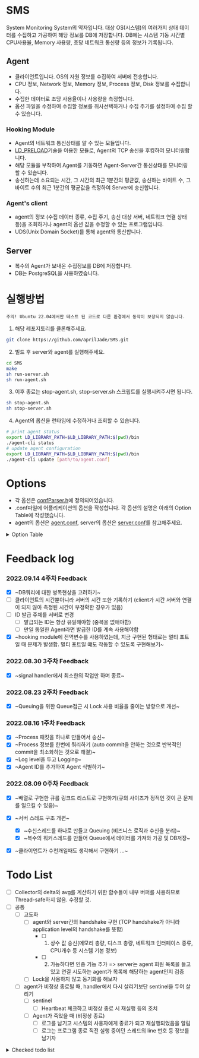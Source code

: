 # SMS
System Monitoring System의 약자입니다. 대상 OS(시스템)의 여러가지 상태 데이터를 수집하고 가공하여 해당 정보를 DB에 저장합니다.
DB에는 시스템 기동 시간별 CPU사용율, Memory 사용량, 초당 네트워크 통신량 등의 정보가 기록됩니다.
 

## Agent
- 클라이언트입니다. OS의 자원 정보를 수집하여 서버에 전송합니다.
- CPU 정보, Network 정보, Memory 정보, Process 정보, Disk 정보를 수집합니다.
- 수집한 데이터로 초당 사용율이나 사용량을 측정합니다.
- 옵션 파일을 수정하여 수집할 정보를 취사선택하거나 수집 주기를 설정하여 수집 할 수 있습니다.
### Hooking Module
- Agent의 네트워크 통신상태를 알 수 있는 모듈입니다. 
- [LD_PRELOAD](https://man7.org/linux/man-pages/man8/ld.so.8.html)기술을 이용한 모듈로, Agent의 TCP 송신을 후킹하여 모니터링합니다.
- 해당 모듈을 부착하여 Agent를 기동하면 Agent-Server간 통신상태를 모니터링 할 수 있습니다.
- 송신하는데 소요되는 시간, 그 시간의 최근 1분간의 평균값, 송신하는 바이트 수, 그 바이트 수의 최근 1분간의 평균값을 측정하여 Server에 송신합니다. 
### Agent's client
- agent의 정보 (수집 데이터 종류, 수집 주기, 송신 대상 서버, 네트워크 연결 상태 등)을 조회하거나 agent의 옵션 값을 수정할 수 있는 프로그램입니다.
- UDS(Unix Domain Socket)를 통해 agent와 통신합니다.

## Server
- 복수의 Agent가 보내온 수집정보를 DB에 저장합니다. 
- DB는 PostgreSQL을 사용하였습니다.


# 실행방법

```
주의! Ubuntu 22.04에서만 테스트 된 코드로 다른 환경에서 동작이 보장되지 않습니다.
```

1. 해당 레포지토리를 클론해주세요.
```bash
git clone https://github.com/aprilJade/SMS.git
```
2. 빌드 후 server와 agent를 실행해주세요.
```bash
cd SMS
make
sh run-server.sh
sh run-agent.sh
```
3. 이후 종료는 stop-agent.sh, stop-server.sh 스크립트를 실행시켜주시면 됩니다.
```bash
sh stop-agent.sh
sh stop-server.sh
```
4. Agent의 옵션을 런타임에 수정하거나 조회할 수 있습니다.
```bash
# print agent status
export LD_LIBRARY_PATH=$LD_LIBRARY_PATH:$(pwd)/bin
./agent-cli status
# update agent configuration
export LD_LIBRARY_PATH=$LD_LIBRARY_PATH:$(pwd)/bin
./agent-cli update [path/to/agent.conf] 
```

# Options
- 각 옵션은 [confParser.h](https://github.com/aprilJade/SMS/blob/main/libs/SMSutils/includes/confParser.h)에 정의되어있습니다.
- .conf파일에 어플리케이션의 옵션을 작성합니다. 각 옵션의 설명은 아래의 Option Table에 작성했습니다.
- agent의 옵션은 [agent.conf](https://github.com/aprilJade/SMS/blob/main/agent.conf), server의 옵션은 [server.conf](https://github.com/aprilJade/SMS/blob/main/server.conf)를 참고해주세요.

<details>
<summary>Option Table</summary>
<div>

### agent options
| 옵션 | 설명 | 예시 |
|---|---|---|
| ID | Agent의 ID | agent001 |
| HOST_ADDRESS | 연결할 서버의 IP주소 | 127.0.0.1 |
| HOST_PORT | 연결할 서버의 Port번호 | 4242 |
| RUN_AS_DAEMON | Daemon으로 실행할지 여부 | true / false |
| LOG_LEVEL | 로깅 레벨 설정 | default / debug |
| LOG_PATH | 로그 저장 경로 | /path/to/log |
| RUN_CPU_COLLECTOR | CPU 정보 수집 여부 | true / false |
| CPU_COLLECTION_PERIOD | CPU 정보 수집 주기 (ms) | 1000 (minimum 500) |
| RUN_MEM_COLLECTOR | Memory 정보 수집 여부 | true / false |
| MEM_COLLECTION_PERIOD | Memory 정보 수집 주기 (ms) | 1000 (minimum 500) |
| RUN_NET_COLLECTOR | Network 정보 수집 여부 | true / false |
| NET_COLLECTION_PERIOD | Network 정보 수집 주기 (ms) | 1000 (minimum 500) |
| RUN_PROC_COLLECTOR | Process 정보 수집 여부 | true / false |
| PROC_COLLECTION_PERIOD | Process 정보 수집 주기 (ms) | 1000 (minimum 500) |
| RUN_DISK_COLLECTOR | Disk 정보 수집 여부 | true / false |
| DISK_COLLECTIONS_PERIOD | Disk 정보 수집 주기 (ms) | 1000 (minimum 500) |

### server options
| 옵션 | 설명 | 예시 |
|---|---|---|
| LISTEN_PORT | 수신할 Port번호 | 4242 |
| MAX_CONN | 연결가능한 agent 최대 개수 | 128 |
| WORKER_COUNT | 패킷을 처리할 Worker 스레드 개수 | 4 (maximum 16) |
| RUN_AS_DAEMON | Daemon으로 실행할지 여부 | true / false |
| LOG_LEVEL | 로깅 레벨 설정 | default / debug |
| LOG_PATH | 로그 저장 경로 | /path/to/log |
| CPU_UTILIZATION_THRESHOLD | CPU 사용율 임계값 | 75.5% |
| MEMORY_USAGE_THRESHOLD | 메모리 사용율 임계값 | 50% |
| SWAP_USAGE_THRESHOLD | 스왑 공간 사용율 임계값 | 50% |
| SEND_BYTES_THRESHOLD | 초당 송신 바이트 수 임계값 | 128 kB (B, kB, MB, GB) |
| RECEIVE_BYTES_THRESHOLD | 초당 수신 바이트 수 임계값 | 128 kB (B, kB, MB, GB) |

<div>
</details>

# Feedback log

### 2022.09.14 4주차 Feedback
- [x] ~DB쿼리에 대한 병목현상을 고려하기~
- [ ] 클라이언트의 시간뿐아니라 서버의 시간 또한 기록하기 (client가 시간 서버와 연결이 되지 않아 측정된 시간이 부정확한 경우가 있음)
- [ ] ID 발급 주체를 서버로 변경 
  - [ ] 발급되는 ID는 항상 유일해야함 (중복을 없애야함)
  - [ ] 만일 동일한 Agent라면 발급한 ID를 계속 사용해야함
- [x] ~hooking module에 전역변수를 사용하였는데, 지금 구현된 형태로는 멀티 포트일 때 문제가 발생함. 멀티 포트일 떄도 작동할 수 있도록 구현해보기~
  
### 2022.08.30 3주차 Feedback
- [x] ~signal handler에서 최소한의 작업만 하며 종료~
       
### 2022.08.23 2주차 Feedback
- [x] ~Queuing을 위한 Queue접근 시 Lock 사용 비율을 줄이는 방향으로 개선~

### 2022.08.16 1주차 Feedback
- [x] ~Process 패킷을 하나로 만들어서 송신~
- [x] ~Process 정보를 한번에 쿼리하기 (auto commit을 안하는 것으로 반복적인 commit을 최소화하는 것으로 해결)~
- [x] ~Log level을 두고 Logging~
- [x] ~Agent ID를 추가하여 Agent 식별하기~

### 2022.08.09 0주차 Feedback
- [x] ~배열로 구현한 큐를 링크드 리스트로 구현하기(큐의 사이즈가 정적인 것이 큰 문제를 일으킬 수 있음)~
- [x] ~서버 스레드 구조 개편~
  - [x] ~수신스레드를 하나로 만들고 Queuing (비즈니스 로직과 수신을 분리)~
  - [x] ~복수의 워커스레드를 만들어 Queue에서 데이터를 가져와 가공 및 DB저장~
- [x] ~클라이언트가 수천개일때도 생각해서 구현하기 ...~


# Todo List
- [ ] Collector의 delta와 avg를 계산하기 위한 함수들이 내부 버퍼를 사용하므로 Thread-safe하지 않음. 수정할 것.
- [ ] 공통
  - [ ] 고도화
    - [ ] agent와 server간의 handshake 구현 (TCP handshake가 아니라 application level의 handshake를 뜻함)
      - [ ] 1. 상수 값 송신(메모리 총량, 디스크 총량, 네트워크 인터페이스 종류, CPU개수 등 시스템 기본 정보)
      - [ ] 2. 가능하다면 인증 기능 추가 => server는 agent 회원 목록을 들고있고 연결 시도하는 agent가 목록에 해당하는 agent인지 검증
    - [ ] Lock을 사용하지 않고 동기화를 해보자
  - [ ] agent가 비정상 종료될 때, handler에서 다시 살리기보단 sentinel을 두어 살리기
    - [ ] sentinel
      - [ ] Heartbeat 체크하고 비정상 종료 시 재실행 등의 조치
    - [ ] Agent가 죽었을 때 (비정상 종료)
      - [ ] 로그를 남기고 시스템의 사용자에게 종료가 되고 재실행되었음을 알림
      - [ ] 로그는 프로그램 종료 직전 실행 중이던 스레드의 line 번호 등 정보를 남기자 

<details>
<summary>Checked todo list</summary>
<div>

- [x] ~공통~
  - [x] ~패킷 데이터 자료형 다시 생각해보기 (man 5 proc 참조(각 자료에 대한 자료형 명시되어있음))~
  - [x] ~동적 라이브러리로 분할하기~
    - [x] ~SMSutils - Logger, Queue, ...~
    - [x] ~collector - CPU, Memory, Network, Process, ...~
  - [x] ~Logger~
    - [x] ~서버와 클라이언트의 동작을 로깅하기 위한 로깅 라이브러리 제작~
    - [x] ~로깅은 저장소 설계 (파일에 text or DB)~
      - [x] ~log폴더 없을 시 생성하여 일자별로 로깅~
    - [x] ~로그 포맷 설계~
    - [x] ~printf에서 Log()로 전환~
      - [x] ~Sender~
      - [x] ~CPU Routine~
      - [x] ~Memory Routine~
      - [x] ~Network Routine~
      - [x] ~Process Routine~
  - [x] ~signature검증법 개선 (strncmp()말고 좀더 좋게...)~
  - [x] ~고도화~
    - [x] ~delta값과 average값 계산~
      - [x] ~delta값은 cpu 사용율, 메모리 사용율, 디스크 사용율, 네트워크 송수신 패킷수, 네트워크 송수신 바이트수를 계산 (모든 값은 초당 값으로 계산)~
      - [x] ~average값은 1시간 단위의 delta값을 측정 (1시간 평균 cpu사용율 등)~
  - [x] ~Logger 고도화~
    - [x] ~프로그램 실행 중 날짜가 바뀌었을 때 자동으로 파일 변경~


- [x] ~Agent~
  - [x] ~Deamon으로 전환~
  - [x] ~데이터 수집하여 패킷으로 만들고 송신하기 (각 정보별로 스레드 동작)~
    - [x] ~CPU 정보~
    - [x] ~메모리 정보~
    - [x] ~네트워크 정보~
    - [x] ~프로세스 정보~
  - [x] ~실행 옵션 처리~
    - [x] ~각 옵션은 옵션 매개변수를 함께 사용해야함 (ex. ./agent -C 3000 -m 2500 -p 10000 -n 500)~
    - [x] ~-C 옵션: CPU 정보 수집~
    - [x] ~-m 옵션: memory 정보 수집~
    - [x] ~-p 옵션: 모든 프로세스 정보 수집~
    - [x] ~-n 옵션: 네트워크 정보수집~
    - [x] ~각 옵션에 대한 매개변수: 밀리초 단위로 표현하며 수집 주기를 의미~
  - [x] ~Daemon 전환 준비~
    - [x] ~연결이 끊겨도 프로세스가 죽으면 안된다.~
      - [x] ~연결이 끊겼을 때, 특정 횟수를 특정 주기로 재연결을 시도해야함~
      - [x] ~설정한 횟수만큼 재연결 시도를 했음에도 재연결이 되지 않으면 프로세스 종료~
    - [x] ~표준 출력이나 에러 출력으로 출력하면 안되고 Log를 남긴다.~
        - [x] ~자체제작 Log라이브러리를 통해 Logging~
  - [x] ~고도화~
    - [x] ~Disk 정보 수집 및 전송~
    - [x] ~변동없는 데이터는 최초에 한번만 서버에 송신하고, 그 이후에는 송신하지 않기~
    - [x] ~실행 옵션 고도화~
      - [x] ~각 옵션마다 수집 주기 미입력 시 기본값 세팅 후 수집~
      - [x] ~옵션의 수집 주기가 기본값보다 낮을 시 기본값으로 세팅 후 수집~
      - [x] ~Log 저장 경로 옵션으로 입력. 미입력시 기본값~ 
      - [x] ~agent 종료 시 로깅~
        - [x] ~Daemon이면 종료시킬 때 시그널을 보내서 할텐데, 종료 때 시그널이 무엇인지 조사하여 처리~
          - [x] ~Abort~
          - [x] ~Segfault~
          - [x] ~Bus Error~
- [x] ~임계치 설정하기~
- [x] ~런타임에 설정 값 변경기능 추가~
  - [x] ~수집 스레드 ON/OFF~
  - [x] ~수집 주기 변경~
  - [x] ~로그 레벨 변경~
- [x] ~델타값과 평균값이 저장된 DB를 조회해보았을 때 최초에 송신하는 값은 음수임 (처리할 것...)~
  
- [x] ~Server~
  - [x] ~간단한 테스팅을 위한 TCP 서버 구현~
    - [x] ~싱글 스레드~
    - [x] ~연결 클라이언트 1개~
    - [x] ~패킷 수신 후 파싱하여 Agent 출력처럼 출력하기~
  - [x] ~약간 업그레이드~
    - [x] ~멀티 스레딩~
    - [x] ~연결 클라이언트는 agent의 스레드 수 만큼~
  - [x] ~멀티 프로세싱~
    - [x] ~각 커넥션 별로 프로세스 생성 후 패킷 수신~
  - [x] ~규격과 일치 하지 않은 패킷 받을 시 연결 종료~
    - [x] ~패킷에 적혀있는 정보를 이용하여 패킷 총 사이즈와 receive 사이즈를 비교~
    - [x] ~패킷에 적혀있는 시그니쳐 검사~ 
  - [x] ~DB 관련 처리~
    - [x] ~각종 수집 정보 저장~
      - [x] ~CPU 정보 저장~
      - [x] ~Memory 정보 저장~
      - [x] ~Network 정보 저장~
      - [x] ~Process 정보 저장~
      - [x] ~Disk 정보 저장~
    - [x] ~N개의 Worker 스레드에서 하나의 DB 커넥션에 문제없이 Query할 수 있도록 처리 (locking)~
  - [x] ~시스템 로깅 하기~
    - [x] ~server 시작 혹은 종료 혹은 에러 등~
  - [x] ~Daemon 전환~
    - [x] ~서버가 동작 중일 때 agent는 언제든 다시 연결 가능하게 한다.~
    - [x] ~표준 출력이나 에러 출력으로 출력하면 안되고 Log를 남긴다.~
      - [x] ~자체제작 Log라이브러리를 통해 Logging~
  - [x] ~UDP 통신 스레드 생성~
- [x] ~LD-PRELOAD~
- [x] ~학습 및 이해하기~
- [x] ~구현하기~
  - [x] ~송신하는 패킷 후킹하여 송신하기~
  - [x] ~Before 패킷과 After 패킷 설계하기~
  - [x] ~Before 패킷과 After 패킷 송수신하기~
<div>
</details>